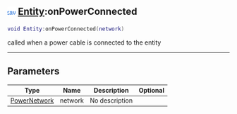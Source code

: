 ## ![server](../../.gitbook/assets/server.png) [Entity](entity):onPowerConnected

```lua
void Entity:onPowerConnected(network)
```

called when a power cable is connected to the entity

------
## Parameters

| Type   | Name | Description | Optional |
| ------ | ---- | ----------- | -------: |
| [PowerNetwork](powernetwork) | network | No description |  |

